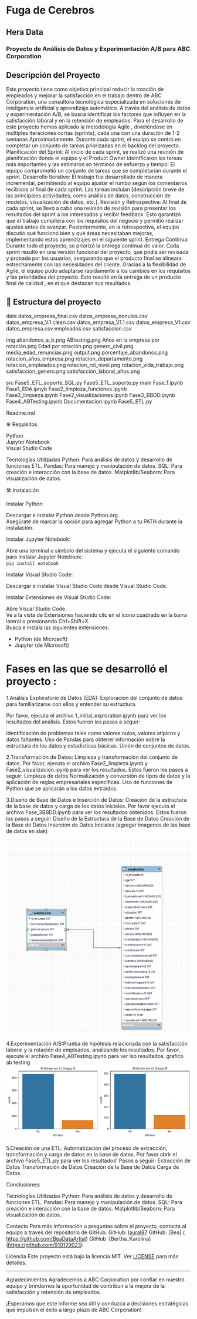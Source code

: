 # Fuga de Cerebros
## Hera Data
### Proyecto de Análisis de Datos y Experimentación A/B para ABC Corporation

## Descripción del Proyecto
Este proyecto tiene como objetivo principal reducir la rotación de empleados y mejorar la satisfacción en el trabajo dentro de ABC Corporation, una consultora tecnológica especializada en soluciones de inteligencia artificial y aprendizaje automático. A través del análisis de datos y experimentación A/B, se busca identificar los factores que influyen en la satisfacción laboral y en la retención de empleados.
Para el desarrollo de este proyecto hemos aplicado la metodologia Agile , dividiéndose en múltiples iteraciones cortas (sprints), cada una con una duración de 1-2 semanas Aproximadamente. Durante cada sprint, el equipo se centró en completar un conjunto de tareas priorizadas en el backlog del proyecto.
Planificación del Sprint:
Al inicio de cada sprint, se realizó una reunión de planificación donde el equipo y el Product Owner identificaron las tareas más importantes y las estimaron en términos de esfuerzo y tiempo. El equipo comprometió un conjunto de tareas que se completarían durante el sprint.
Desarrollo Iterativo:
El trabajo fue desarrollado de manera incremental, permitiendo al equipo ajustar el rumbo según los comentarios recibidos al final de cada sprint. Las tareas incluían [descripción breve de las principales actividades, como análisis de datos, construcción de modelos, visualización de datos, etc.].
Revisión y Retrospectiva:
Al final de cada sprint, se llevó a cabo una reunión de revisión para presentar los resultados del sprint a los interesados y recibir feedback. Esto garantizó que el trabajo cumpliera con los requisitos del negocio y permitió realizar ajustes antes de avanzar. Posteriormente, en la retrospectiva, el equipo discutió qué funcionó bien y qué áreas necesitaban mejoras, implementando estos aprendizajes en el siguiente sprint.
Entrega Continua:
Durante todo el proyecto, se priorizó la entrega continua de valor. Cada sprint resultó en una versión funcional del proyecto, que podía ser revisada y probada por los usuarios, asegurando que el producto final se alineara estrechamente con las necesidades del cliente.
Gracias a la flexibilidad de Agile, el equipo pudo adaptarse rápidamente a los cambios en los requisitos y las prioridades del proyecto. Esto resultó en la entrega de  un producto final de calidad , en el que destacan sus resultados.  

## 🚧 Estructura del proyecto

data
datos_empresa_final.csv
datos_empresa_nonulos.csv
datos_empresa_V.1.clean.csv
datos_empresa_V1.1.csv
datos_empresa_V1.csv
datos_empresa.csv
empleados.csv
satisfaccion.csv

img
abandonos_a_b.png
ABtesting.png
Años en la empresa por rotación.png
Edad por rotación.png
genero_civil.png
media_edad_renuncias.png
output.png
porcentaje_abandonos.png
rotacion_años_empresa.png
rotacion_departamento.png
rotacion_empleados.png
rotacion_rol_nivel.png
rotacion_vida_trabajo.png
satisfaccion_genero.png
satisfacción_laboral_años.png

src
Fase5_ETL_soporte_SQL.py
Fase5_ETL_soporte.py
main 
Fase_1.ipynb  
Fase1_EDA.ipnyb
Fase2_limpieza_funciones.ipynb  
Fase2_limpieza.ipynb
Fase2_visualizaciones.ipynb
Fase3_BBDD.ipynb  
Fase4_ABTesting.ipynb 
Documentacion.ipynb
Fase5_ETL.py

Readme.md


⚙ Requisitos

Python  
Jupyter Notebook  
Visual Studio Code  

Tecnologías Utilizadas
Python: Para análisis de datos y desarrollo de funciones ETL.
Pandas: Para manejo y manipulación de datos.
SQL: Para creación e interacción con la base de datos.
Matplotlib/Seaborn: Para visualización de datos.


🛠 Instalación

Instalar Python:

Descargar e instalar Python desde Python.org.  
Asegúrate de marcar la opción para agregar Python a tu PATH durante la instalación.

Instalar Jupyter Notebook:

Abre una terminal o símbolo del sistema y ejecuta el siguiente comando para instalar Jupyter Notebook:  
`pip install notebook`

Instalar Visual Studio Code:

Descargar e instalar Visual Studio Code desde Visual Studio Code.

Instalar Extensiones de Visual Studio Code:

Abre Visual Studio Code.  
Ve a la vista de Extensiones haciendo clic en el ícono cuadrado en la barra lateral o presionando Ctrl+Shift+X.  
Busca e instala las siguientes extensiones:  
- Python (de Microsoft)  
- Jupyter (de Microsoft)  

# Fases en las que se desarrolló el proyecto :

1.Análisis Exploratorio de Datos (EDA): Exploración del conjunto de datos para familiarizarse con ellos y entender su estructura.

Por favor, ejecuta el archivo 1_initial_exploration.ipynb para ver los resultados del análisis. Estos fueron los pasos a seguir:

Identificación de problemas tales como valores nulos, valores atípicos y datos faltantes.
Uso de Pandas para obtener información sobre la estructura de los datos y estadísticas básicas.
Unión de conjuntos de datos.


2.Transformación de Datos: Limpieza y transformación del conjunto de datos.
Por favor, ejecuta el archivo Fase2_limpieza.ipynb y Fase2_visualizacion.ipynb para ver los resultados.
Estos fueron los pasos a seguir:
Limpieza de datos
Normalización y conversión de tipos de datos y la aplicación de reglas empresariales específicas. 
Uso de funciones de Python que se aplicarán a los datos extraídos.




3.Diseño de Base de Datos e Inserción de Datos: Creación de la estructura de la base de datos y carga de los datos iniciales.
Por favor ejecuta el archivo  Fase_3BBDD.ipynb para ver los resultados obtenidos.
Estos fueron los pasos a seguir:
Diseño de la Estructura de la Base de Datos
Creación de la Base de Datos
Inserción de Datos Iniciales
   (agregar imagenes de las base de datos en slak)

![Base de datos ](img/BBDD.png)

4.Experimentación A/B:Prueba de hipótesis relacionada con la satisfacción laboral y la rotación de empleados, analizando los resultados.
Por favor, ejecute el archivo Fase4_ABTesting.ipynb para ver lso resultados. 
   grafico ab testing
   ![A/B testing](img/ABtesting.png)




5.Creación de una ETL: Automatización del proceso de extracción, transformación y carga de datos en la base de datos.
Por favor abrir el archivo Fase5_ETL.py para ver los resultados'
Pasos a seguir:
Extracción de Datos
Transformación de Datos
Creación de la Base de Datos
Carga de Datos
 
Conclusiones:



Tecnologías Utilizadas
Python: Para análisis de datos y desarrollo de funciones ETL.
Pandas: Para manejo y manipulación de datos.
SQL: Para creación e interacción con la base de datos.
Matplotlib/Seaborn: Para visualización de datos.

Contacto
Para más información o preguntas sobre el proyecto, contacta al equipo  a traves del repositorio de GitHub.
 GitHub: [laural87](https://github.com/laural87)
 GitHub: [Bea] ( https://github.com/BeaDataArtist)
 GitHub :[Bertha_Karolina] (https://github.com/910129023)

 Licencia
Este proyecto está bajo la licencia MIT. Ver [LICENSE](LICENSE) para más detalles.

---

Agradecimientos
Agradecemos a ABC Corporation por confiar en nuestro equipo y brindarnos la oportunidad de contribuir a la mejora de la satisfacción y retención de empleados.

¡Esperamos que este informe sea útil y conduzca a decisiones estratégicas que impulsen el éxito a largo plazo de ABC Corporation!

